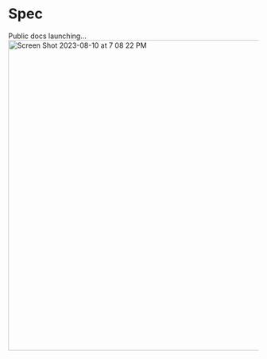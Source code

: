 # Spec

Public docs launching...
<img width="624" alt="Screen Shot 2023-08-10 at 7 08 22 PM" src="https://github.com/spec-dev/spec/assets/6496306/8fb3cd54-a163-493a-977d-fd175c79a671">
